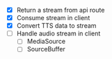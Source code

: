 - [x] Return a stream from api route
- [x] Consume stream in client
- [x] Convert TTS data to stream
- [ ] Handle audio stream in client
  - [ ] MediaSource
  - [ ] SourceBuffer
